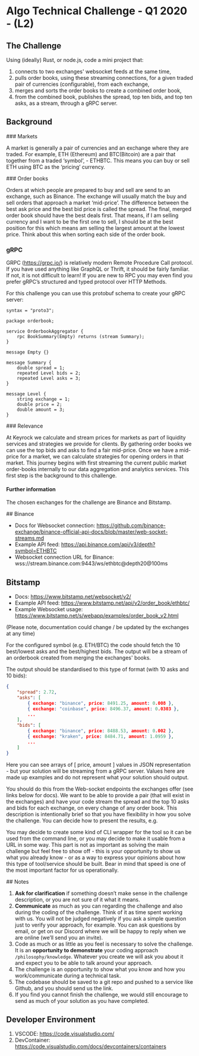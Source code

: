 # Algo Technical Challenge - Q1 2020 - (L2)

## The Challenge

Using (ideally) Rust, or node.js, code a mini project that:
1. connects to two exchanges' websocket feeds at the same time,
1. pulls order books, using these streaming connections, for a given traded pair of currencies (configurable), from each exchange,
1. merges and sorts the order books to create a combined order book,
1. from the combined book, publishes the spread, top ten bids, and top ten asks, as a stream, through a gRPC server.

## Background

### Markets

A market is generally a pair of currencies and an exchange where they are traded. For example, ETH (Ethereum) and BTC(Bitcoin) are a pair
that together from a traded ‘symbol’, - ETHBTC. This means you can buy or sell ETH using BTC as the ‘pricing’ currency.

### Order books

Orders at which people are prepared to buy and sell are send to an exchange, such as Binance. The exchange will usually match the buy and sell orders that approach a market ‘mid-price’. The difference between the best ask price and the best bid price is called the spread.
The final, merged order book should have the best deals first. That means, if I am selling currency and I want to be the first one to sell, I should be at the best position for this which means am selling the largest amount at the lowest price. Think about this when sorting each side of the
order book.

### gRPC

GRPC (https://grpc.io/) is relatively modern Remote Procedure Call protocol. If you have used anything like GraphQL or Thrift, it should be fairly familiar. If not, it is not difficult to learn! If you are new to RPC you may even find you prefer gRPC’s structured and typed protocol over HTTP Methods.

For this challenge you can use this protobuf schema to create your gRPC server:

```
syntax = "proto3";

package orderbook;

service OrderbookAggregator {
    rpc BookSummary(Empty) returns (stream Summary);
}

message Empty {}

message Summary {
    double spread = 1;
    repeated Level bids = 2;
    repeated Level asks = 3;
}

message Level {
    string exchange = 1;
    double price = 2;
    double amount = 3;
}
```

### Relevance

At Keyrock we calculate and stream prices for markets as part of liquidity services and strategies we provide for clients. By gathering order books we can use the top bids and asks to find a fair mid-price. Once we have a mid-price for a market, we can calculate strategies for opening orders in that market. This journey begins with first streaming the current public market order-books internally to our data aggregation and analytics services. This first step is the background to this challenge.

#### Further information

The chosen exchanges for the challenge are Binance and Bitstamp.

## Binance

- Docs for Websocket connection: https://github.com/binance-exchange/binance-official-api-docs/blob/master/web-socket-streams.md
- Example API feed: https://api.binance.com/api/v3/depth?symbol=ETHBTC
- Websocket connection URL for Binance: wss://stream.binance.com:9443/ws/ethbtc@depth20@100ms

## Bitstamp

- Docs: https://www.bitstamp.net/websocket/v2/
- Example API feed: https://www.bitstamp.net/api/v2/order_book/ethbtc/
- Example Websocket usage: https://www.bitstamp.net/s/webapp/examples/order_book_v2.html

(Please note, documentation could change / be updated by the exchanges at any time)

For the configured symbol (e.g. ETH/BTC) the code should fetch the 10 best/lowest asks and the best/highest bids. The output will be a stream of an orderbook created from merging the exchanges' books.

The output should be standardised to this type of format (with 10 asks and 10 bids):

```json
{
    "spread": 2.72,
    "asks": [
        { exchange: "binance", price: 8491.25, amount: 0.008 },
        { exchange: "coinbase", price: 8496.37, amount: 0.0303 },
        ...
    ],
    "bids": [
        { exchange: "binance", price: 8488.53, amount: 0.002 },
        { exchange: "kraken", price: 8484.71, amount: 1.0959 },
        ...
    ]
}
```

Here you can see arrays of [ price, amount ] values in JSON representation - but your solution will be streaming from a gRPC server. Values here are made up examples and do not represent what your solution should output.

You should do this from the Web-socket endpoints the exchanges offer (see links below for docs). We want to be able to provide a pair (that will exist in the exchanges) and have your code stream the spread and the top 10 asks and bids for each exchange, on every change of any order book.  This description is intentionally brief so that you have flexibility in how you solve the challenge. You can decide how to present the results, e.g.

You may decide to create some kind of CLI wrapper for the tool so it can be used from the command line, or you may decide to make it usable from a URL in some way. This part is not as important as solving the main challenge but feel free to show off - this is your opportunity to show us what you already know - or as a way to express your opinions about how this type of tool/service should be built. Bear in mind that speed is one of the most important factor for us operationally.

## Notes

1. **Ask for clarification** if something doesn’t make sense in the challenge description, or you are not sure of it what it means.
1. **Communicate** as much as you can regarding the challenge and also during the coding of the challenge. Think of it as time spent working with us. You will not be judged negatively if you ask a simple question just to verify your approach, for example. You can ask questions by email, or get on our Discord where we will be happy to reply when we are online (we’ll send you an invite).
1. Code as much or as little as you feel is necessary to solve the challenge. It is an **opportunity to demonstrate** your coding approach `/philosophy/knowledge`. Whatever you create we will ask you about it and expect you to be able to talk around your approach.
1. The challenge is an opportunity to show what you know and how you work/communicate during a technical task.
1. The codebase should be saved to a git repo and pushed to a service like Github, and you should send us the link.
1. If you find you cannot finish the challenge, we would still encourage to send as much of your solution as you have completed.

## Developer Environment
1. VSCODE: https://code.visualstudio.com/
2. DevContainer: https://code.visualstudio.com/docs/devcontainers/containers
